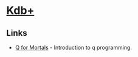 # [Kdb+](https://kx.com/)

## Links

- [Q for Mortals](https://code.kx.com/q4m3/) - Introduction to q programming.
